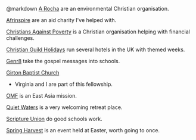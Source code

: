 @markdown
[A Rocha](https://www.arocha.org) are an
environmental Christian organisation.

[Afrinspire](https://www.afrinspire.org.uk/) are an
aid charity I've helped with.

[Christians Against Poverty](https://capuk.org/)
is a Christian organisation helping with financial challenges.

[Christian Guild Holidays](https://www.christianguild.co.uk/)
run several hotels in the UK with themed weeks.

[Genr8](http://www.genr8.org/)
take the gospel messages into schools.

[Girton Baptist Church](http://www.girtonbaptistchurch.org.uk/)
- Virginia and I are part of this fellowship.

[OMF](https://omf.org/) is an East Asia mission.

[Quiet Waters](https://www.quietwaters.org.uk/) is a
very welcoming retreat place.

[Scripture Union](http://www.scriptureunion.org.uk/)
do good schools work.

[Spring Harvest](https://springharvest.org/)
is an event held at Easter, worth going to once.
